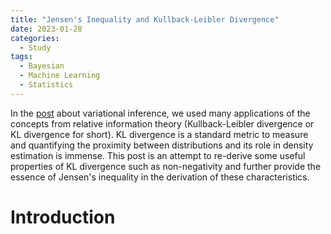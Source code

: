 ```yaml
---
title: "Jensen's Inequality and Kullback-Leibler Divergence"
date: 2023-01-28
categories:
  - Study
tags:
  - Bayesian
  - Machine Learning
  - Statistics
---
```


In the [post](https://colab.research.google.com/drive/1g61AxatS8rfrA55jBh9uUvRBY2ZL6LhQ?usp=sharing) about variational inference, we used many applications 
of the concepts from relative information theory (Kullback-Leibler divergence or KL divergence for short). KL divergence is a standard metric
to measure and quantifying the proximity between distributions and its role in density estimation is immense.
This post is an attempt to re-derive some useful properties of KL divergence such as non-negativity and further
provide the essence of Jensen's inequality in the derivation of these characteristics.

# Introduction
